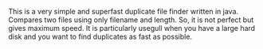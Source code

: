  This is a very simple and superfast duplicate file finder written in java. Compares two files using only filename and length. So, it is not perfect but gives maximum speed.
 It is particularly usegull when you have a large hard disk and you want to find duplicates as fast as possible. 
